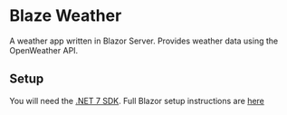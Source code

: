 # Blaze Weather

A weather app written in Blazor Server. Provides weather data using the OpenWeather API.

## Setup

You will need the [.NET 7 SDK](https://dotnet.microsoft.com/en-us/download). Full Blazor setup instructions are [here](https://dotnet.microsoft.com/en-us/learn/aspnet/blazor-cli-tutorial/intro)
